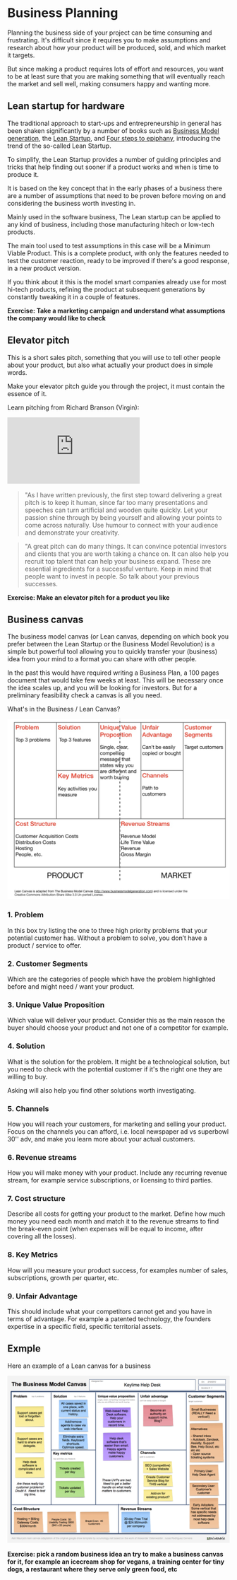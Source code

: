 # Business Planning

Planning the business side of your project can be time consuming and frustrating. It's difficult since it requires you to make assumptions and research about how your product will be produced, sold, and which market it targets.

But since making a product requires lots of effort and resources, you want to be at least sure that you are making something that will eventually reach the market and sell well, making consumers happy and wanting more.

## Lean startup for hardware

The traditional approach to start-ups and entrepreneurship in general has been shaken significantly by a number of books such as [Business Model generation](https://www.amazon.it/Business-Model-Generation-Visionaries-Challengers/dp/0470876417), the [Lean Startup](https://www.amazon.it/Lean-Startup-Entrepreneurs-Continuous-Innovation/dp/0307887898/ref=sr_1_1?s=english-books&ie=UTF8&qid=1503722341&sr=1-1&keywords=lean+startup), and [Four steps to epiphany](https://www.amazon.it/Four-Steps-Epiphany-English-ebook/dp/B00FLZKNUQ/ref=sr_1_fkmr1_1?s=english-books&ie=UTF8&qid=1503722370&sr=1-1-fkmr1&keywords=five+steps+to+epiphany), introducing the trend of the so-called Lean Startup.

To simplify, the Lean Startup provides a number of guiding principles and tricks that help finding out sooner if a product works and when is time to produce it. 

It is based on the key concept that in the early phases of a business there are a number of assumptions that need to be proven before moving on and considering the business worth investing in.

Mainly used in the software business,  The Lean startup can be applied to any kind of business, including those manufacturing hitech or low-tech products.

The main tool used to test assumptions in this case will be a Minimum Viable Product. This is a complete product, with only the features needed to test the customer reaction, ready to be improved if there's a good response, in a new product version.

If you think about it this is the model smart companies already use for most hi-tech products, refining the product at subsequent generations by constantly tweaking it in a couple of features.

**Exercise: Take a marketing campaign and understand what assumptions the company would like to check**


## Elevator pitch

This is a short sales pitch, something that you will use to tell other people
about your product, but also what actually your product does in simple words.

Make your elevator pitch guide you through the project, it must contain the essence of it.

Learn pitching from Richard Branson (Virgin):

<iframe src="https://www.youtube.com/embed/YBwbi3hyynE" frameborder="0" allowfullscreen></iframe>

>"As I have written previously, the first step toward delivering a great pitch is to keep it human, since far too many presentations and speeches can turn artificial and wooden quite quickly. Let your passion shine through by being yourself and allowing your points to come across naturally. Use humour to connect with your audience and demonstrate your creativity.

>"A great pitch can do many things. It can convince potential investors and clients that you are worth taking a chance on. It can also help you recruit top talent that can help your business expand. These are essential ingredients for a successful venture. Keep in mind that people want to invest in people. So talk about your previous successes. 

**Exercise: Make an elevator pitch for a product you like**

## Business canvas

The business model canvas (or Lean canvas, depending on which book you prefer between the Lean Startup or the Business Model Revolution)
is a simple but powerful tool allowing you to quickly transfer your (business) idea from your mind to a format you can share with other people.

In the past this would have required writing a Business Plan, a 100 pages document that would take few weeks at least. This will be necessary once the idea scales up, and you will be looking for investors. But for a preliminary feasibility check a canvas is all you need.

What's in the Business / Lean Canvas?

![Lean Canvas](assets/canvas.jpeg)

### 1. Problem

 In this box try listing the one to three high priority problems that your potential customer has. Without a problem to solve, you don’t have a product / service to offer.

### 2. Customer Segments

Which are the categories of people which have the problem highlighted before and might need / want your product.

### 3. Unique Value Proposition

Which value will deliver your product. Consider this as the main reason the buyer should choose your product and not one of a competitor for example.

### 4. Solution

What is the solution for the problem. It might be a technological solution, but you need to check with the potential customer if it's the right one they are willing to buy.

Asking will also help you find other solutions worth investigating.

### 5. Channels

How you will reach your customers, for marketing and selling your product. Focus on the channels you can afford, i.e. local newspaper ad vs superbowl 30'' adv, and make you learn more about your actual customers.

### 6. Revenue streams

How you will make money with your product. Include any recurring revenue stream, for example service subscriptions, or licensing to third parties.

### 7. Cost structure

Describe all costs for getting your product to the market. 
Define how much money you need each month and match it to the revenue streams to find the break-even point (when expenses will be equal to income, after covering all the losses).


### 8. Key Metrics

How will you measure your product success, for examples number of sales, 
subscriptions, growth per quarter, etc.

### 9. Unfair Advantage

This should include what your competitors cannot get and you have in terms of advantage. For example a patented technology, the founders expertise in a specific field, specific territorial assets.


## Exmple

Here an example of a Lean canvas for a business

![Lean Canvas](assets/canvas2.png)

**Exercise: pick a random business idea an try to make a business canvas for it, for example an icecream shop for vegans, a training center for tiny dogs, a restaurant where they serve only green food, etc**